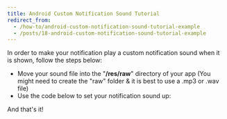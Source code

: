 ```yaml
---
title: Android Custom Notification Sound Tutorial
redirect_from:
  - /how-to/android-custom-notification-sound-tutorial-example
  - /posts/18-android-custom-notification-sound-tutorial-example
---
```


<p>In order to make your notification play a custom notification sound when it is shown, follow the steps below:</p>

<ul>
	<li>Move your sound file into the &quot;<strong>/res/raw</strong>&quot; directory of your app (You might need to create the &quot;raw&quot; folder &amp; it is best to use a .mp3 or .wav file)</li>
	<li>Use the code below to set your notification sound up:</li>
</ul>
<script src="https://gist.github.com/maxmumford/7695709.js"></script>

<p>And that&#39;s it!</p>
